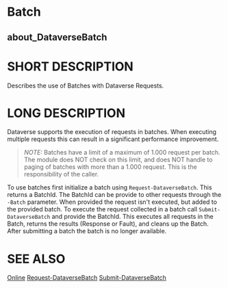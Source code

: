 # Batch
## about_DataverseBatch

# SHORT DESCRIPTION
Describes the use of Batches with Dataverse Requests.

# LONG DESCRIPTION
Dataverse supports the execution of requests in batches. When executing multiple requests this can result in a significant performance improvement.

> _NOTE:_
> Batches have a limit of a maximum of 1.000 request per batch. The module does NOT check on this limit, and does NOT handle to paging of batches with more than a 1.000 request. This is the responsibility of the caller.

To use batches first initialize a batch using `Request-DataverseBatch`. This returns a BatchId.
The BatchId can be provide to other requests through the `-Batch` parameter. When provided the request isn't executed, but added to the provided batch.
To execute the request collected in a batch call `Submit-DataverseBatch` and provide the BatchId. This executes all requests in the Batch, returns the results (Response or Fault), and cleans up the Batch. After submitting a batch the batch is no longer available.

# SEE ALSO
[Online](https://github.com/AMSoftwareNL/DataversePowershell/blob/main/docs/about_DataverseBatch.md)
[Request-DataverseBatch](https://github.com/AMSoftwareNL/DataversePowershell/blob/main/docs/Request-DataverseBatch.md)
[Submit-DataverseBatch](https://github.com/AMSoftwareNL/DataversePowershell/blob/main/docs/Submit-DataverseBatch.md)
